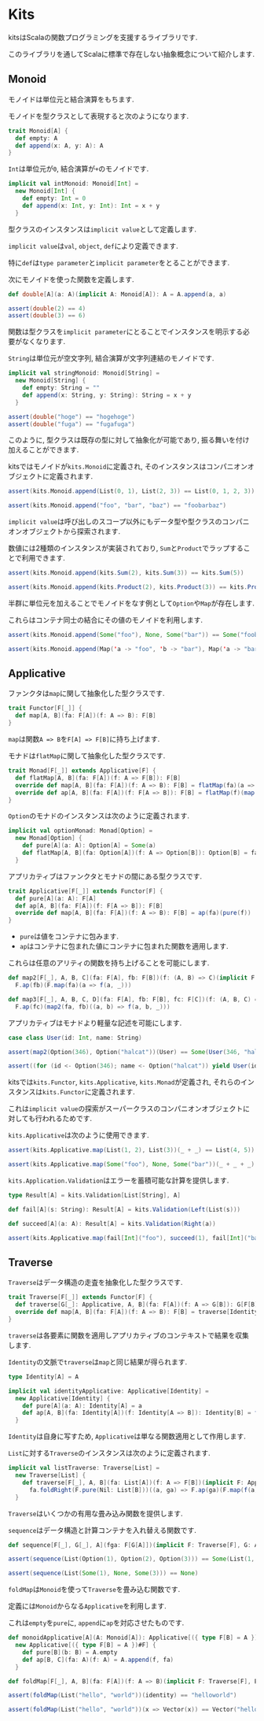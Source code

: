 # Kits

kitsはScalaの関数プログラミングを支援するライブラリです.

このライブラリを通してScalaに標準で存在しない抽象概念について紹介します.

## Monoid

モノイドは単位元と結合演算をもちます.

モノイドを型クラスとして表現すると次のようになります.

```scala
trait Monoid[A] {
  def empty: A
  def append(x: A, y: A): A
}
```

`Int`は単位元が`0`, 結合演算が`+`のモノイドです.

```scala
implicit val intMonoid: Monoid[Int] =
  new Monoid[Int] {
    def empty: Int = 0
    def append(x: Int, y: Int): Int = x + y
  }
```

型クラスのインスタンスは`implicit value`として定義します.

`implicit value`は`val`, `object`, `def`により定義できます.

特に`def`は`type parameter`と`implicit parameter`をとることができます.

次にモノイドを使った関数を定義します.

```scala
def double[A](a: A)(implicit A: Monoid[A]): A = A.append(a, a)

assert(double(2) == 4)
assert(double(3) == 6)
```

関数は型クラスを`implicit parameter`にとることでインスタンスを明示する必要がなくなります.

`String`は単位元が空文字列, 結合演算が文字列連結のモノイドです.

```scala
implicit val stringMonoid: Monoid[String] =
  new Monoid[String] {
    def empty: String = ""
    def append(x: String, y: String): String = x + y
  }

assert(double("hoge") == "hogehoge")
assert(double("fuga") == "fugafuga")
```

このように, 型クラスは既存の型に対して抽象化が可能であり, 振る舞いを付け加えることができます.

kitsではモノイドが`kits.Monoid`に定義され, そのインスタンスはコンパニオンオブジェクトに定義されます.

```scala
assert(kits.Monoid.append(List(0, 1), List(2, 3)) == List(0, 1, 2, 3))

assert(kits.Monoid.append("foo", "bar", "baz") == "foobarbaz")
```

`implicit value`は呼び出しのスコープ以外にもデータ型や型クラスのコンパニオンオブジェクトから探索されます.

数値には2種類のインスタンスが実装されており, `Sum`と`Product`でラップすることで利用できます.

```scala
assert(kits.Monoid.append(kits.Sum(2), kits.Sum(3)) == kits.Sum(5))

assert(kits.Monoid.append(kits.Product(2), kits.Product(3)) == kits.Product(6))
```

半群に単位元を加えることでモノイドをなす例として`Option`や`Map`が存在します.

これらはコンテナ同士の結合にその値のモノイドを利用します.

```scala
assert(kits.Monoid.append(Some("foo"), None, Some("bar")) == Some("foobar"))

assert(kits.Monoid.append(Map('a -> "foo", 'b -> "bar"), Map('a -> "bar", 'c -> "baz")) == Map('a -> "foobar", 'b -> "bar", 'c -> "baz"))
```

## Applicative

ファンクタは`map`に関して抽象化した型クラスです.

```scala
trait Functor[F[_]] {
  def map[A, B](fa: F[A])(f: A => B): F[B]
}
```

`map`は関数`A => B`を`F[A] => F[B]`に持ち上げます.

モナドは`flatMap`に関して抽象化した型クラスです.

```scala
trait Monad[F[_]] extends Applicative[F] {
  def flatMap[A, B](fa: F[A])(f: A => F[B]): F[B]
  override def map[A, B](fa: F[A])(f: A => B): F[B] = flatMap(fa)(a => pure(f(a)))
  override def ap[A, B](fa: F[A])(f: F[A => B]): F[B] = flatMap(f)(map(fa))
}
```

`Option`のモナドのインスタンスは次のように定義されます.

```scala
implicit val optionMonad: Monad[Option] =
  new Monad[Option] {
    def pure[A](a: A): Option[A] = Some(a)
    def flatMap[A, B](fa: Option[A])(f: A => Option[B]): Option[B] = fa.flatMap(f)
  }
```

アプリカティブはファンクタとモナドの間にある型クラスです.

```scala
trait Applicative[F[_]] extends Functor[F] {
  def pure[A](a: A): F[A]
  def ap[A, B](fa: F[A])(f: F[A => B]): F[B]
  override def map[A, B](fa: F[A])(f: A => B): F[B] = ap(fa)(pure(f))
}
```

* `pure`は値をコンテナに包みます.
* `ap`はコンテナに包まれた値にコンテナに包まれた関数を適用します.

これらは任意のアリティの関数を持ち上げることを可能にします.

```scala
def map2[F[_], A, B, C](fa: F[A], fb: F[B])(f: (A, B) => C)(implicit F: Applicative[F]): F[C] =
  F.ap(fb)(F.map(fa)(a => f(a, _)))

def map3[F[_], A, B, C, D](fa: F[A], fb: F[B], fc: F[C])(f: (A, B, C) => D)(implicit F: Applicative[F]): F[D] =
  F.ap(fc)(map2(fa, fb)((a, b) => f(a, b, _)))
```

アプリカティブはモナドより軽量な記述を可能にします.

```scala
case class User(id: Int, name: String)

assert(map2(Option(346), Option("halcat"))(User) == Some(User(346, "halcat")))

assert((for (id <- Option(346); name <- Option("halcat")) yield User(id, name)) == Some(User(346, "halcat")))
```

kitsでは`kits.Functor`, `kits.Applicative`, `kits.Monad`が定義され, それらのインスタンスは`kits.Functor`に定義されます.

これは`implicit value`の探索がスーパークラスのコンパニオンオブジェクトに対しても行われるためです.

`kits.Applicative`は次のように使用できます.

```scala
assert(kits.Applicative.map(List(1, 2), List(3))(_ + _) == List(4, 5))

assert(kits.Applicative.map(Some("foo"), None, Some("bar"))(_ + _ + _) == None)
```

`kits.Application.Validation`はエラーを蓄積可能な計算を提供します.

```scala
type Result[A] = kits.Validation[List[String], A]

def fail[A](s: String): Result[A] = kits.Validation(Left(List(s)))

def succeed[A](a: A): Result[A] = kits.Validation(Right(a))

assert(kits.Applicative.map(fail[Int]("foo"), succeed(1), fail[Int]("bar"))(_ + _ + _) == Validation(Left(List("foo", "bar"))))
```

## Traverse

`Traverse`はデータ構造の走査を抽象化した型クラスです.

```scala
trait Traverse[F[_]] extends Functor[F] {
  def traverse[G[_]: Applicative, A, B](fa: F[A])(f: A => G[B]): G[F[B]]
  override def map[A, B](fa: F[A])(f: A => B): F[B] = traverse[Identity, A, B](fa)(f)
}
```

`traverse`は各要素に関数を適用しアプリカティブのコンテキストで結果を収集します.

`Identity`の文脈で`traverse`は`map`と同じ結果が得られます.

```scala
type Identity[A] = A

implicit val identityApplicative: Applicative[Identity] =
  new Applicative[Identity] {
    def pure[A](a: A): Identity[A] = a
    def ap[A, B](fa: Identity[A])(f: Identity[A => B]): Identity[B] = f(fa)
  }
```

`Identity`は自身に写すため, `Applicative`は単なる関数適用として作用します.

`List`に対する`Traverse`のインスタンスは次のように定義されます.

```scala
implicit val listTraverse: Traverse[List] =
  new Traverse[List] {
    def traverse[F[_], A, B](fa: List[A])(f: A => F[B])(implicit F: Applicative[F]): F[List[B]] =
      fa.foldRight(F.pure(Nil: List[B]))((a, ga) => F.ap(ga)(F.map(f(a))(b => b :: _)))
  }
```

`Traverse`はいくつかの有用な畳み込み関数を提供します.

`sequence`はデータ構造と計算コンテナを入れ替える関数です.

```scala
def sequence[F[_], G[_], A](fga: F[G[A]])(implicit F: Traverse[F], G: Applicative[G]): G[F[A]] = F.traverse(fga)(identity)

assert(sequence(List(Option(1), Option(2), Option(3))) == Some(List(1, 2, 3)))

assert(sequence(List(Some(1), None, Some(3))) == None)
```

`foldMap`は`Monoid`を使って`Traverse`を畳み込む関数です.

定義には`Monoid`からなる`Applicative`を利用します.

これは`empty`を`pure`に, `append`に`ap`を対応させたものです.

```scala
def monoidApplicative[A](A: Monoid[A]): Applicative[({ type F[B] = A })#F] =
  new Applicative[({ type F[B] = A })#F] {
    def pure[B](b: B) = A.empty
    def ap[B, C](fa: A)(f: A) = A.append(f, fa)
  }

def foldMap[F[_], A, B](fa: F[A])(f: A => B)(implicit F: Traverse[F], B: Monoid[B]): B = F.traverse[({ type G[A] = B })#G, A, B](fa)(f)(monoidApplicative(B))

assert(foldMap(List("hello", "world"))(identity) == "helloworld")

assert(foldMap(List("hello", "world"))(x => Vector(x)) == Vector("hello", "world"))
```
